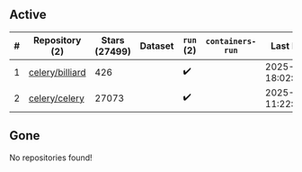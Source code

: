 ## Active
| # | Repository (2) | Stars (27499) | Dataset | `run` (2) | `containers-run` | Last Modified |
| --- | --- | --- | --- | --- | --- | --- |
| 1 | [celery/billiard](https://github.com/celery/billiard) | 426 |  | :heavy_check_mark: |  | 2025-05-13 18:02:18+00:00 |
| 2 | [celery/celery](https://github.com/celery/celery) | 27073 |  | :heavy_check_mark: |  | 2025-08-12 11:22:23+00:00 |

## Gone
No repositories found!
